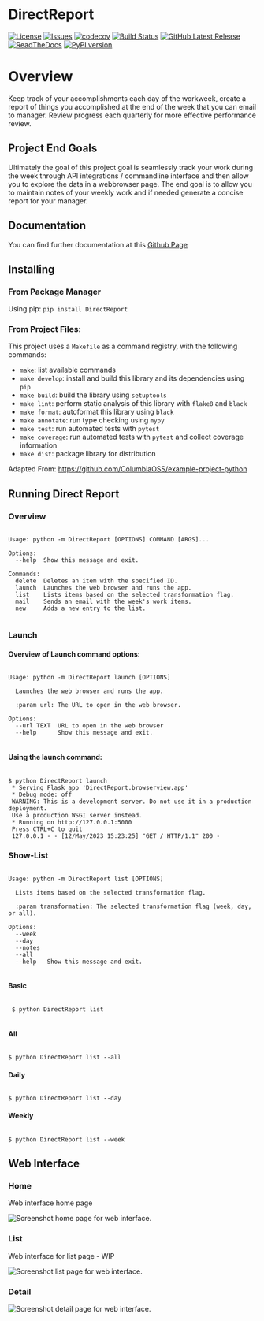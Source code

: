 # DirectReport



[![License](https://img.shields.io/github/license/chriswebb09/DirectReport)](https://raw.githubusercontent.com/chriswebb09/DirectReport/main/LICENSE)
[![Issues](https://img.shields.io/github/issues/chriswebb09/DirectReport)](https://github.com/chriswebb09/DirectReport/issues)
[![codecov](https://codecov.io/gh/chriswebb09/DirectReport/branch/main/graph/badge.svg?token=E802G1JVJ5)](https://app.codecov.io/gh/chriswebb09/DirectReport)
[![Build Status](https://github.com/ColumbiaOSS/project-proposals-s2023/workflows/Build%20Status/badge.svg?branch=main)](https://github.com/chriswebb09/DirectReport/actions?query=workflow%3A%22Build+Status%22)
[![GitHub Latest Release](https://img.shields.io/github/v/release/chriswebb09/DirectReport?logo=github)](https://github.com/chriswebb09/DirectReport/releases/latest)
[![ReadTheDocs](https://readthedocs.org/projects/directreport/badge/?version=latest)](https://readthedocs.org/projects/directreport/)
[![PyPI version](https://badge.fury.io/py/DirectReport.svg)](https://badge.fury.io/py/DirectReport)


# Overview

Keep track of your accomplishments each day of the workweek, create a report of things you accomplished at the end of the week that you can email to manager.  Review progress each quarterly for more effective performance review.

## Project End Goals 

Ultimately the goal of this project goal is seamlessly track your work during the week through API integrations / commandline interface and then allow you to explore the data in a webbrowser page. The end goal is to allow you to maintain notes of your weekly work and if needed generate a concise report for your manager. 

## Documentation 

You can find further documentation at this [Github Page](https://chriswebb09.github.io/DirectReport/)

## Installing

### From Package Manager 

Using pip: 
`pip install DirectReport`

### From Project Files: 

This project uses a `Makefile` as a command registry, with the following commands:
- `make`: list available commands
- `make develop`: install and build this library and its dependencies using `pip`
- `make build`: build the library using `setuptools`
- `make lint`: perform static analysis of this library with `flake8` and `black`
- `make format`: autoformat this library using `black`
- `make annotate`: run type checking using `mypy`
- `make test`: run automated tests with `pytest`
- `make coverage`: run automated tests with `pytest` and collect coverage information
- `make dist`: package library for distribution

Adapted From: https://github.com/ColumbiaOSS/example-project-python

## Running Direct Report

### Overview

```

Usage: python -m DirectReport [OPTIONS] COMMAND [ARGS]...

Options:
  --help  Show this message and exit.

Commands:
  delete  Deletes an item with the specified ID.
  launch  Launches the web browser and runs the app.
  list    Lists items based on the selected transformation flag.
  mail    Sends an email with the week's work items.
  new     Adds a new entry to the list.
  
```

### Launch

#### Overview of Launch command options:

```

Usage: python -m DirectReport launch [OPTIONS]

  Launches the web browser and runs the app.

  :param url: The URL to open in the web browser.

Options:
  --url TEXT  URL to open in the web browser
  --help      Show this message and exit.
  
```

#### Using the launch command: 

```

$ python DirectReport launch
 * Serving Flask app 'DirectReport.browserview.app'
 * Debug mode: off
 WARNING: This is a development server. Do not use it in a production deployment. 
 Use a production WSGI server instead.
 * Running on http://127.0.0.1:5000
 Press CTRL+C to quit
 127.0.0.1 - - [12/May/2023 15:23:25] "GET / HTTP/1.1" 200 -

```

### Show-List

```

Usage: python -m DirectReport list [OPTIONS]

  Lists items based on the selected transformation flag.

  :param transformation: The selected transformation flag (week, day, or all).

Options:
  --week
  --day
  --notes
  --all
  --help   Show this message and exit.
 
```

#### Basic

```

 $ python DirectReport list
 
```


#### All

```

$ python DirectReport list --all

 ```
 
#### Daily
 
 ```
 
$ python DirectReport list --day

```

#### Weekly

```

$ python DirectReport list --week

```

## Web Interface

### Home

Web interface home page

![Screenshot home page for web interface.](DirectReport/assets/main_launch)

### List

Web interface for list page - WIP

![Screenshot list page for web interface.](DirectReport/assets/web_interface2)

### Detail

![Screenshot detail page for web interface.](DirectReport/assets/web_interface4)
